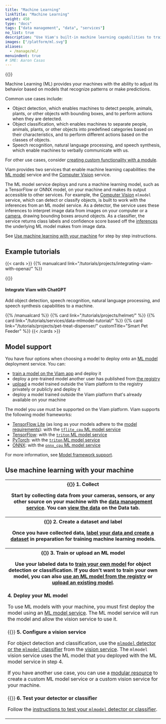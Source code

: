 ```yaml
---
title: "Machine Learning"
linkTitle: "Machine Learning"
weight: 450
type: "docs"
tags: ["data management", "data", "services"]
no_list: true
description: "Use Viam's built-in machine learning capabilities to train image classification models and deploy these models to your machines."
images: ["/platform/ml.svg"]
aliases:
  - /manage/ml/
menuindent: true
# SME: Aaron Casas
---
```


{{<imgproc src="/ml/training.png" class="alignright" resize="400x" declaredimensions=true alt="ML training">}}

Machine Learning (ML) provides your machines with the ability to adjust its behavior based on models that recognize patterns or make predictions.

Common use cases include:

- Object detection, which enables machines to detect people, animals, plants, or other objects with bounding boxes, and to perform actions when they are detected.
- Object classification, which enables machines to separate people, animals, plants, or other objects into predefined categories based on their characteristics, and to perform different actions based on the classes of objects.
- Speech recognition, natural language processing, and speech synthesis, which enable machines to verbally communicate with us.

For other use cases, consider [creating custom functionality with a module](/registry/create/).

Viam provides two services that enable machine learning capabilities: the [ML model](/ml/deploy/) service and the [Computer Vision](/ml/vision/) service.

The ML model service deploys and runs a machine learning model, such as a TensorFlow or ONNX model, on your machine and makes its output accessible to other services.
For example, the [Computer Vision](/ml/vision/mlmodel/) `mlmodel` service, which can detect or classify objects, is built to work with the inferences from an ML model service.
As a detector, the service uses these inferences to interpret image data from images on your computer or a [camera](/components/camera/), drawing bounding boxes around objects.
As a classifier, the service returns class labels and confidence score based off the [inferences](/ml/deploy/#infer) the underlying ML model makes from image data.

See [Use machine learning with your machine](#use-machine-learning-with-your-machine) for step by step instructions.

## Example tutorials

{{< cards >}}
{{% manualcard link="/tutorials/projects/integrating-viam-with-openai/" %}}

{{<imgproc src="/tutorials/ai-integration/rosey_robot.jpg" resize="150x" declaredimensions=true alt="Rosey the robot from the ChatGPT tutorial">}}
<h4>Integrate Viam with ChatGPT</h4>

Add object detection, speech recognition, natural language processing, and speech synthesis capabilities to a machine.

{{% /manualcard %}}
{{% card link="/tutorials/projects/helmet/" %}}
{{% card link="/tutorials/services/data-mlmodel-tutorial/" %}}
{{% card link="/tutorials/projects/pet-treat-dispenser/" customTitle="Smart Pet Feeder" %}}
{{< /cards >}}

## Model support

You have four options when choosing a model to deploy onto an [ML model](/ml/deploy/) deployment service.
You can:

- [train a model on the Viam app](/ml/train-model/) and deploy it
- deploy a pre-trained model another user has published from [the registry](https://app.viam.com/registry)
- [upload](/ml/upload-model/) a model trained outside the Viam platform to the registry privately or publicly and deploy it
- deploy a model trained outside the Viam platform that's already available on your machine

The model you use must be supported on the Viam platform.
Viam supports the following model frameworks:

- [TensorFlow Lite](https://www.tensorflow.org/lite) (as long as your models adhere to the [model requirements](/ml/deploy/tflite_cpu/#model-requirements)): with the [`tflite_cpu` ML model service](/ml/deploy/)
- [TensorFlow](https://www.tensorflow.org/): with the [`triton` ML model service](https://github.com/viamrobotics/viam-mlmodelservice-triton)
- [PyTorch](https://pytorch.org/): with the [`triton` ML model service](https://github.com/viamrobotics/viam-mlmodelservice-triton)
- [ONNX](https://onnx.ai/): with the [`onnx_cpu` ML model service](https://github.com/viam-labs/onnx-cpu)

For more information, see [Model framework support](/ml/upload-model/#model-framework-support).

## Use machine learning with your machine

<table>
  <tr>
    <th>{{<imgproc src="/ml/collect.svg" class="fill alignright" style="max-width: 300px" declaredimensions=true alt="Collect data">}}
      <b>1. Collect</b>
      <p>Start by collecting data from your cameras, sensors, or any other source on your machine with the <a href="/data/">data management service</a>. You can <a href="/data/view/">view the data</a> on the <b>Data tab</b>.</p>
    </th>
  </tr>
  <tr>
    <th>{{<imgproc src="/ml/label.svg" class="fill alignleft" style="max-width: 300px" declaredimensions=true alt="Label data">}}
      <b>2. Create a dataset and label</b>
      <p>Once you have collected data, <a href="/data/dataset/">label your data and create a dataset</a> in preparation for training machine learning models.</p>
    </th>
  </tr>
  <tr>
    <th>{{<imgproc src="/ml/train.svg" class="fill alignright" style="max-width: 300px" declaredimensions=true alt="Train models">}}
      <b>3. Train or upload an ML model</b>
      <p>Use your labeled data to <a href="/ml/train-model/">train your own model</a> for object detection or classification</a>. If you don't want to train your own model, you can also <a href="/registry/">use an ML model from the registry</a> or <a href="/ml/upload-model/">upload an existing model</a>.</p>
    </th>
  </tr>
  <tr>
    <td>
      <b>4. Deploy your ML model</b>
      <p>To use ML models with your machine, you must first deploy the model using an <a href="/ml/deploy/">ML model service</a>. The ML model service will run the model and allow the vision service to use it.</p>
    </td>
  </tr>
  <tr>
    <td>{{<imgproc src="/ml/configure.svg" class="fill alignleft" style="max-width: 300px" declaredimensions=true alt="Configure a service">}}
      <b>5. Configure a vision service</b>
      <p>For object detection and classification, use the <a href="/ml/vision/mlmodel/"><code>mlmodel</code> detector or the <code>mlmodel</code> classifier</a> from the <a href="/ml/vision/">vision service</a>. The <code>mlmodel</code> vision service uses the ML model that you deployed with the ML model service in step 4.</p>
      <p>If you have another use case, you can use a <a href="/registry/">modular resource</a> to create a custom ML model service or a custom vision service for your machine.</p>
</td>
  </tr>
  <tr>
    <td>{{<imgproc src="ml/deploy.svg" class="fill alignright" style="max-width: 300px" declaredimensions=true alt="Deploy your model">}}
      <b>6. Test your detector or classifier</b>
      <p>Follow the <a href="/ml/vision/mlmodel/#test-your-detector-or-classifier">instructions to test your <code>mlmodel</code> detector or classifier</a>.</p>
    </td>
  </tr>
</table>

